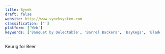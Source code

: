 ```yaml
---
title: Synek
draft: false 
website: http://www.syneksystem.com
classification: ['']
platform: ['Web']
keywords: ['Banquet by Delectable', 'Barrel Backers', 'BayKegs', 'Blade', 'Brew Notice', 'Brew Tender', 'Brewbot', 'Brewly', 'CloudSponge Address Book Widget', 'Coravin', 'Craft Beer Club', 'DeskBeers', 'Empathy Wines by Gary Vaynerchuk', 'Hello Vino', 'Inside Beer', 'Nosy', 'Ola Electric', 'Vinepair', 'WISK', 'Wine Clubs by Winestyr', 'Wine Glass', 'open.sen.se']
---
```

Keurig for Beer